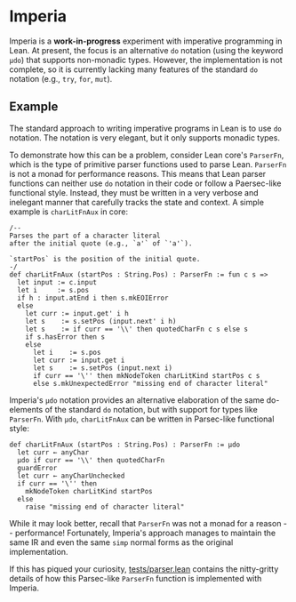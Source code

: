 # Imperia

Imperia is a **work-in-progress** experiment with imperative programming in Lean. At present, the focus is an alternative `do` notation (using the keyword `μdo`) that supports non-monadic types. However, the implementation is not complete, so it is currently lacking many features of the standard `do` notation (e.g., `try`, `for`, `mut`).

## Example

The standard approach to writing imperative programs in Lean is to use  `do` notation. The notation is very elegant, but it only supports monadic types.

To demonstrate how this can be a problem, consider Lean core's `ParserFn`, which is the type of primitive parser functions used to parse Lean. `ParserFn` is not a monad for performance reasons. This means that Lean parser functions can neither use `do` notation in their code or follow a Paersec-like functional style. Instead, they must be written in a very verbose and inelegant  manner that carefully tracks the state and context. A simple example is `charLitFnAux` in core:

```lean
/--
Parses the part of a character literal
after the initial quote (e.g., `a'` of `'a'`).

`startPos` is the position of the initial quote.
-/
def charLitFnAux (startPos : String.Pos) : ParserFn := fun c s =>
  let input := c.input
  let i     := s.pos
  if h : input.atEnd i then s.mkEOIError
  else
    let curr := input.get' i h
    let s    := s.setPos (input.next' i h)
    let s    := if curr == '\\' then quotedCharFn c s else s
    if s.hasError then s
    else
      let i    := s.pos
      let curr := input.get i
      let s    := s.setPos (input.next i)
      if curr == '\'' then mkNodeToken charLitKind startPos c s
      else s.mkUnexpectedError "missing end of character literal"
```

Imperia's `μdo` notation provides an alternative elaboration of the same do-elements of the standard `do` notation, but with support for types like `ParserFn`. With  `μdo`, `charLitFnAux` can be written in Parsec-like functional style:

```lean
def charLitFnAux (startPos : String.Pos) : ParserFn := μdo
  let curr ← anyChar
  μdo if curr == '\\' then quotedCharFn
  guardError
  let curr ← anyCharUnchecked
  if curr == '\'' then
    mkNodeToken charLitKind startPos
  else
    raise "missing end of character literal"
```

While it may look better, recall that `ParserFn` was not a monad for a reason -- performance! Fortunately, Imperia's approach manages to maintain the same IR and even the same `simp` normal forms as the original implementation.

If this has piqued your curiosity, [tests/parser.lean](tests/parser.lean) contains the nitty-gritty details of how this Parsec-like `ParserFn` function is implemented with Imperia.
